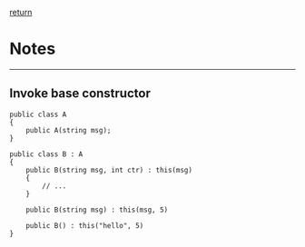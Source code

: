 [return](./../README.md)

# Notes
---

## Invoke base constructor

```
public class A
{
	public A(string msg);
}

public class B : A
{
	public B(string msg, int ctr) : this(msg)
	{
		// ...
	}

	public B(string msg) : this(msg, 5)

	public B() : this("hello", 5)
}
```
